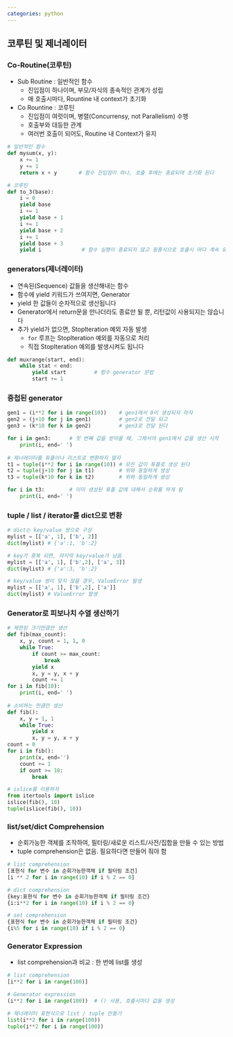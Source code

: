```yaml
---
categories: python
---
```



## 코루틴 및 제너레이터

### Co-Routine(코루틴)

* Sub Routine : 일반적인 함수
  * 진입점이 하나이며, 부모/자식의 종속적인 관계가 성립
  * 매 호출시마다, Rountine 내 context가 초기화
* Co Rountine : 코루틴
  * 진입점이 여럿이며, 병렬(Concurrensy, not Parallelism) 수행
  * 호출부와 대등한 관계
  * 여러번 호출이 되어도, Routine 내 Context가 유지

```python
# 일반적인 함수
def mysum(x, y):
    x += 1
    y += 1
    return x + y       # 함수 진입점이 하나, 호출 후에는 종료되며 초기화 된다

# 코루틴
def to_3(base):
    i = 0
    yield base
    i += 1
    yield base + 1
    i += 1
    yield base + 2
    i += 1
    yield base + 3
    yield i				# 함수 실행이 종료되지 않고 핑퐁식으로 호출시 마다 계속 유지
```

### generators(제너레이터)

* 연속된(Sequence) 값들을 생산해내는 함수
* 함수에 yield 키워드가 쓰여지면, Generator
* yield 한 값들이 순차적으로 생산됩니다
* Generator에서 return문을 만나더라도 종료만 될 뿐, 리턴값이 사용되지는 않습니다
* 추가 yield가 없으면, Stoplteration 예외 자동 발생
  * `for` 루프는 Stoplteration 예외를 자동으로 처리
  * 직접 Stoplteration 예외를 발생시켜도 됩니다

```python
def muxrange(start, end):
    while stat < end:
        yield start			# 함수 generator 문법
        start += 1
```

### 중첩된 generator

```python
gen1 = (i**2 for i in range(10))	# gen1에서 0이 생성되자 마자
gen2 = (j+10 for j in gen1)			# gen2로 전달 되고
gen3 = (k*10 for k in gen2)			# gen3로 전달 된다

for i in gen3:		# 첫 번째 값을 받아올 때, 그제서야 gen1에서 값을 생산 시작
    print(i, end=' ')
    
# 제너레이터를 튜플이나 리스트로 변환하지 말자
t1 = tuple(i**2 for i in range(10))	# 모든 값이 튜플로 생성 된다
t2 = tuple(j+10 for j in t1)		# 위와 동일하게 생성
t3 = tuple(k*10 for k in t2)		# 위와 동일하게 생성

for i in t3:		# 이미 생성된 튜플 값에 대해서 순회를 하게 됨
    print(i, end=' ')
```

### tuple / list / iterator를 dict으로 변환

```python
# dict는 key/value 쌍으로 구성
mylist = [['a', 1], ['b', 2]]
dict(mylist) # {'a':1, 'b':2}

# key가 중복 되면, 마지막 key/value가 남음
mylist = [['a', 1], ['b',2], ['a', 3]]
dict(mylist) # {'a':3, 'b':2}

# key/value 쌍이 맞지 않을 경우, ValueError 발생
mylist = [['a', 1], ['b',2], ['a']]
dict(mylist) # ValueError 발생
```

### Generator로 피보나치 수열 생산하기

```python
# 제한된 크기만큼만 생산
def fib(max_count):
    x, y, count = 1, 1, 0
    while True:
        if count >= max_count:
            break
        yield x
        x, y = y, x + y
        count += 1
for i in fib(10):
    print(i, end=' ')
    
# 소비하는 만큼만 생산
def fib():
    x, y = 1, 1
    while True:
        yield x
        x, y = y, x + y
count = 0
for i in fib():
    print(x, end='')
    count += 1
    if ount >= 10:
        break

# islice를 이용하자
from itertools import islice
islice(fib(), 10)
tuple(islice(fib(), 10))
```

### list/set/dict Comprehension

* 순회가능한 객체를 조작하여, 필터링/새로운 리스트/사전/집합을 만들 수 있는 방법
* tuple comprehension은 없음. 필요하다면 만들어 줘야 함

```python
# list comprehension
[표현식 for 변수 in 순회가능한객체 if 필터링 조건]
[i ** 2 for i in range(10) if i % 2 == 0]

# dict comprehension
{key:표현식 for 변수 in 순회가능한객체 if 필터링 조건}
{i:i**2 for i in range(10) if i % 2 == 0}

# set comprehension
{표현식 for 변수 in 순회가능한객체 if 필터링 조건}
{i%5 for i in range(10) if i % 2 == 0}
```

### Generator Expression

* list comprehension과 비교 : 한 번에 list를 생성

```python
# list comprehension
[i**2 for i in range(100)]

# Generator expression
(i**2 for i in range(100))  # () 사용, 호출시마다 값을 생성

# 제너레이터 표현식으로 list / tuple 만들기
list(i**2 for i in range(100))
tuple(i**2 for i in range(100))
```
